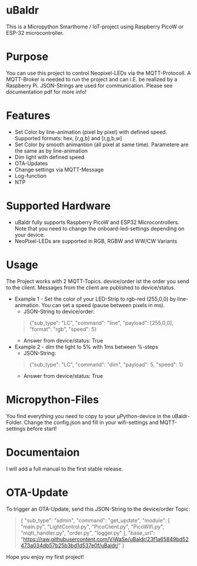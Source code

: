# uBaldr
This is a Micropython Smarthome / IoT-project using Raspberry PicoW or ESP-32 microcontroller.

# Purpose
You can use this project to control Neopixel-LEDs via the MQTT-Protocoll. A MQTT-Broker is needed to run the project and can i.E. be realized by a Raspberry Pi.
JSON-Strings are used for communication. Please see documentation pdf for more info!

# Features
- Set Color by line-animation (pixel by pixel) with defined speed. Supported formats: hex, [r,g,b] and [r,g,b,w]
- Set Color by smooth animantion (all pixel at same time). Parametere are the same as by line-animation
- Dim light with defined speed
- OTA-Updates
- Change settings via MQTT-Message
- Log-function
- NTP

# Supported Hardware
- uBaldr fully supports Raspberry PicoW and ESP32 Microcontrollers. Note that you need to change the onboard-led-settings depending on your device.
- NeoPixel-LEDs are supported in RGB, RGBW and WW/CW Variants

# Usage
The Project works with 2 MQTT-Topics. device/order ist the order you send to the client. Messages from the client are published to device/status.
  - Example 1 - Set the color of your LED-Strip to rgb-red (255,0,0) by line-animation. You can set a speed (pause between pixels in ms).
    - JSON-String to device/order:
    > {"sub_type": "LC", "command": "line", "payload": [255,0,0], "format": "rgb", "speed": 5}
    - Answer from device/status: True
  - Example 2 - dim the light to 5% with 1ms between %-steps
    - JSON-String:
    > {"sub_type": "LC", "command": "dim", "payload": 5, "speed": 1}
    - Answer from device/status: True

# Micropython-Files
You find everything you need to copy to your µPython-device in the uBaldr-Folder.
Change the config.json and fill in your wifi-settings and MQTT-settings before start!

# Documentaion
I will add a full manual to the first stable release.

# OTA-Update
To trigger an OTA-Update, send this JSON-String to the device/order Topic:
>{
  "sub_type": "admin",
  "command": "get_update",
  "module": [
    "main.py",
    "LightControl.py",
    "PicoClient.py",
    "PicoWifi.py",
    "mqtt_handler.py",
    "order.py",
    "logger.py"
  ],
  "base_url": "https://raw.githubusercontent.com/ViWaSe/uBaldr/23f1a65849bd52473a034db57b25b3bd1d537e0f/uBaldr/"
}

Hope you enjoy my first project!
